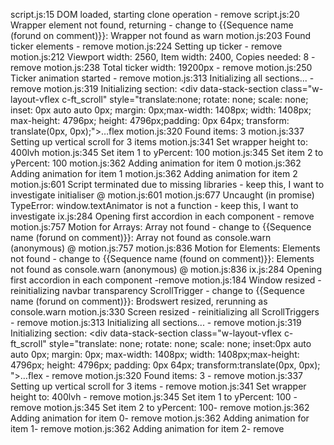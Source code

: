script.js:15 DOM loaded, starting clone operation - remove
script.js:20 Wrapper element not found, returning - change to {{Sequence name (forund on comment)}}: Wrapper not found as warn
motion.js:203 Found ticker elements - remove
motion.js:224 Setting up ticker - remove
motion.js:212 Viewport width: 2560, Item width: 2400, Copies needed: 8 - remove
motion.js:238 Total ticker width: 19200px - remove
motion.js:250 Ticker animation started - remove
motion.js:313 Initializing all sections... - remove
motion.js:319 Initializing section: <div data-stack-section class=​"w-layout-vflex c-ft_scroll" style=​"translate:​ none;​ rotate:​ none;​ scale:​ none;​ inset:​ 0px auto auto 0px;​ margin:​ 0px;​ max-width:​ 1408px;​ width:​ 1408px;​ max-height:​ 4796px;​ height:​ 4796px;​ padding:​ 0px 64px;​ transform:​ translate(0px, 0px)​;​">​…​</div>​flex
motion.js:320 Found items: 3
motion.js:337 Setting up vertical scroll for 3 items
motion.js:341 Set wrapper height to: 400lvh
motion.js:345 Set item 1 to yPercent: 100
motion.js:345 Set item 2 to yPercent: 100
motion.js:362 Adding animation for item 0
motion.js:362 Adding animation for item 1
motion.js:362 Adding animation for item 2
motion.js:601 Script terminated due to missing libraries - keep this, I want to investigate
initialiser @ motion.js:601
motion.js:677 Uncaught (in promise) TypeError: window.textAnimator is not a function - keep this, I want to investigate
ix.js:284 Opening first accordion in each component - remove
motion.js:757 Motion for Arrays: Array not found - change to {{Sequence name (forund on comment)}}: Array not found as console.warn
(anonymous) @ motion.js:757
motion.js:836 Motion for Elements: Elements not found - change to {{Sequence name (found on comment)}}: Elements not found as console.warn
(anonymous) @ motion.js:836
ix.js:284 Opening first accordion in each component  -remove
motion.js:184 Window resized - reinitializing navbar transparency ScrollTrigger - change to {{Sequence name (forund on comment)}}: Brodswert resized, rerunning as console.warn
motion.js:330 Screen resized - reinitializing all ScrollTriggers - remove
motion.js:313 Initializing all sections... - remove
motion.js:319 Initializing section: <div data-stack-section class=​"w-layout-vflex c-ft_scroll" style=​"translate:​ none;​ rotate:​ none;​ scale:​ none;​ inset:​ 0px auto auto 0px;​ margin:​ 0px;​ max-width:​ 1408px;​ width:​ 1408px;​ max-height:​ 4796px;​ height:​ 4796px;​ padding:​ 0px 64px;​ transform:​ translate(0px, 0px)​;​">​…​</div>​flex - remove
motion.js:320 Found items: 3 - remove
motion.js:337 Setting up vertical scroll for 3 items - remove
motion.js:341 Set wrapper height to: 400lvh - remove
motion.js:345 Set item 1 to yPercent: 100 - remove
motion.js:345 Set item 2 to yPercent: 100- remove
motion.js:362 Adding animation for item 0- remove
motion.js:362 Adding animation for item 1- remove
motion.js:362 Adding animation for item 2- remove
